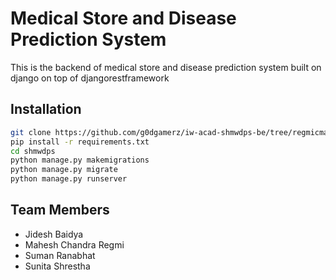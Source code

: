 # Medical Store and Disease Prediction System

This is the backend of medical store and disease prediction system built on django on top of djangorestframework

## Installation

```bash
git clone https://github.com/g0dgamerz/iw-acad-shmwdps-be/tree/regmicmahesh
pip install -r requirements.txt
cd shmwdps
python manage.py makemigrations
python manage.py migrate
python manage.py runserver
```

## Team Members

- Jidesh Baidya
- Mahesh Chandra Regmi
- Suman Ranabhat
- Sunita Shrestha
